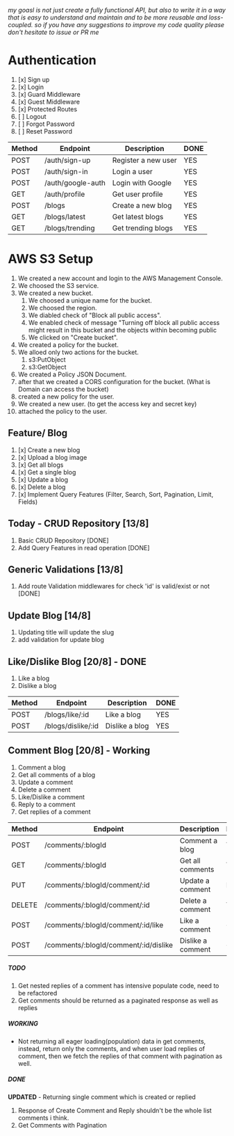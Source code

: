 _my goasl is not just create a fully functional API, but also to write it in a way that is easy to understand and maintain and to be more reusable and loss-coupled. so if you have any suggestions to improve my code quality please don't hesitate to issue or PR me_

# Authentication

1. [x] Sign up
2. [x] Login
3. [x] Guard Middleware
4. [x] Guest Middleware
5. [x] Protected Routes
6. [ ] Logout
7. [ ] Forgot Password
8. [ ] Reset Password

| Method | Endpoint          | Description         | DONE |
| ------ | ----------------- | ------------------- | ---- |
| POST   | /auth/sign-up     | Register a new user | YES  |
| POST   | /auth/sign-in     | Login a user        | YES  |
| POST   | /auth/google-auth | Login with Google   | YES  |
| GET    | /auth/profile     | Get user profile    | YES  |
| POST   | /blogs            | Create a new blog   | YES  |
| GET    | /blogs/latest     | Get latest blogs    | YES  |
| GET    | /blogs/trending   | Get trending blogs  | YES  |

# AWS S3 Setup

1. We created a new account and login to the AWS Management Console.
2. We choosed the S3 service.
3. We created a new bucket.
   1. We choosed a unique name for the bucket.
   2. We choosed the region.
   3. We diabled check of "Block all public access".
   4. We enabled check of message "Turning off block all public access might result in this bucket and the objects within becoming public
   5. We clicked on "Create bucket".
4. We created a policy for the bucket.
5. We alloed only two actions for the bucket.
   1. s3:PutObject
   2. s3:GetObject
6. We created a Policy JSON Document.
7. after that we created a CORS configuration for the bucket. (What is Domain can access the bucket)
8. created a new policy for the user.
9. We created a new user. (to get the access key and secret key)
10. attached the policy to the user.

## Feature/ Blog

1. [x] Create a new blog
2. [x] Upload a blog image
3. [x] Get all blogs
4. [x] Get a single blog
5. [x] Update a blog
6. [x] Delete a blog
7. [x] Implement Query Features (Filter, Search, Sort, Pagination, Limit, Fields)

## Today - CRUD Repository [13/8]

1. Basic CRUD Repository [DONE]
2. Add Query Features in read operation [DONE]

## Generic Validations [13/8]

1. Add route Validation middlewares for check 'id' is valid/exist or not [DONE]

## Update Blog [14/8]

1. Updating title will update the slug
2. add validation for update blog

## Like/Dislike Blog [20/8] - DONE

1. Like a blog
2. Dislike a blog

| Method | Endpoint           | Description    | DONE |
| ------ | ------------------ | -------------- | ---- |
| POST   | /blogs/like/:id    | Like a blog    | YES  |
| POST   | /blogs/dislike/:id | Dislike a blog | YES  |

## Comment Blog [20/8] - Working

1. Comment a blog
2. Get all comments of a blog
3. Update a comment
4. Delete a comment
5. Like/Dislike a comment
6. Reply to a comment
7. Get replies of a comment

| Method | Endpoint                              | Description       | DONE |
| ------ | ------------------------------------- | ----------------- | ---- |
| POST   | /comments/:blogId                     | Comment a blog    | YES  |
| GET    | /comments/:blogId                     | Get all comments  | YES  |
| PUT    | /comments/:blogId/comment/:id         | Update a comment  | NO   |
| DELETE | /comments/:blogId/comment/:id         | Delete a comment  | YES  |
| POST   | /comments/:blogId/comment/:id/like    | Like a comment    | ~NO~ |
| POST   | /comments/:blogId/comment/:id/dislike | Dislike a comment | ~NO~ |

##### TODO

1. Get nested replies of a comment has intensive populate code, need to be refactored
2. Get comments should be returned as a paginated response as well as replies

##### WORKING

- Not returning all eager loading(population) data in get comments, instead, return only the comments, and when user load replies of comment, then we fetch the replies of that comment with pagination as well.

##### DONE

**UPDATED** - Returning single comment which is created or replied

1. Response of Create Comment and Reply shouldn't be the whole list comments i think.
2. Get Comments with Pagination

